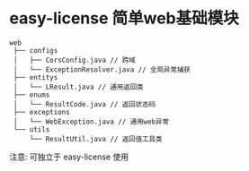# easy-license 简单web基础模块

```text
web
 ├── configs
 │   ├── CorsConfig.java // 跨域
 │   └── ExceptionResolver.java // 全局异常捕获
 ├── entitys
 │   └── LResult.java // 通用返回类
 ├── enums
 │   └── ResultCode.java // 返回状态码
 ├── exceptions
 │   └── WebException.java // 通用web异常
 └── utils
     └── ResultUtil.java // 返回值工具类
```

注意: 可独立于 easy-license 使用